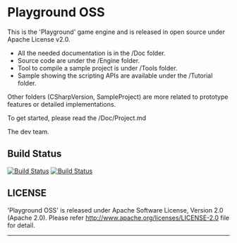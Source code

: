 # Playground OSS

This is the 'Playground' game engine and is released in open source under Apache License v2.0.

 * All the needed documentation is in the /Doc folder.
 * Source code are under the /Engine folder.
 * Tool to compile a sample project is under /Tools folder.
 * Sample showing the scripting APIs are available under the /Tutorial folder.

Other folders (CSharpVersion, SampleProject) are more related to prototype features or detailed implementations.

To get started, please read the /Doc/Project.md

The dev team.

## Build Status
[![Build Status](https://api.travis-ci.org/kotori2/Playground-SIF.svg?branch=master)](https://travis-ci.org/kotori2/Playground-SIF)
[![Build Status](https://ci.appveyor.com/api/projects/status/github/kotori2/Playground-SIF?branch=master&svg=true)](https://ci.appveyor.com/project/lijun0326/Playground-SIF/branch/master)


## LICENSE
'Playground OSS' is released under Apache Software License, Version 2.0 (Apache 2.0). Please refer http://www.apache.org/licenses/LICENSE-2.0 file for detail.


---------------------------------------------------------------------------

